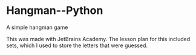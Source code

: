 # Hangman--Python
A simple hangman game

This was made with JetBrains Academy. The lesson plan for this included sets, which I used to store the letters that were guessed.
